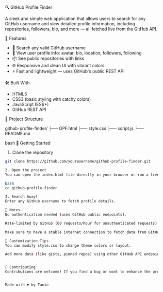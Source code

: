 🔍 GitHub Profile Finder

A sleek and simple web application that allows users to search for any GitHub username and view detailed profile information, including repositories, followers, bio, and more — all fetched live from the GitHub API.

🚀 Features

- 🔎 Search any valid GitHub username
- 👤 View user profile info: avatar, bio, location, followers, following
- 📦 See public repositories with links
- 🌐 Responsive and clean UI with vibrant colors
- ⚡ Fast and lightweight — uses GitHub's public REST API

 🛠️ Built With

- HTML5
- CSS3 (basic styling with catchy colors)
- JavaScript (ES6+)
- GitHub REST API


 📂 Project Structure

github-profile-finder/
├── GPF.html
├── style.css
├── script.js
└── README.md

bash
 🔧 Getting Started

1. Clone the repository
```bash
git clone https://github.com/yourusername/github-profile-finder.git

2. Open the project
You can open the index.html file directly in your browser or run a live server if you prefer:

bash
cd github-profile-finder

3. Search Away!
Enter any GitHub username to fetch profile details.

📌 Notes
No authentication needed (uses GitHub public endpoints).

Rate-limited by GitHub (60 requests/hour for unauthenticated requests).

Make sure to have a stable internet connection to fetch data from GitHub API.

🌈 Customization Tips
You can modify style.css to change theme colors or layout.

Add more data (like gists, pinned repos) using other GitHub API endpoints.


🙌 Contributing
Contributions are welcome! If you find a bug or want to enhance the project, feel free to fork and create a PR.


Made with ❤️ by Tania

